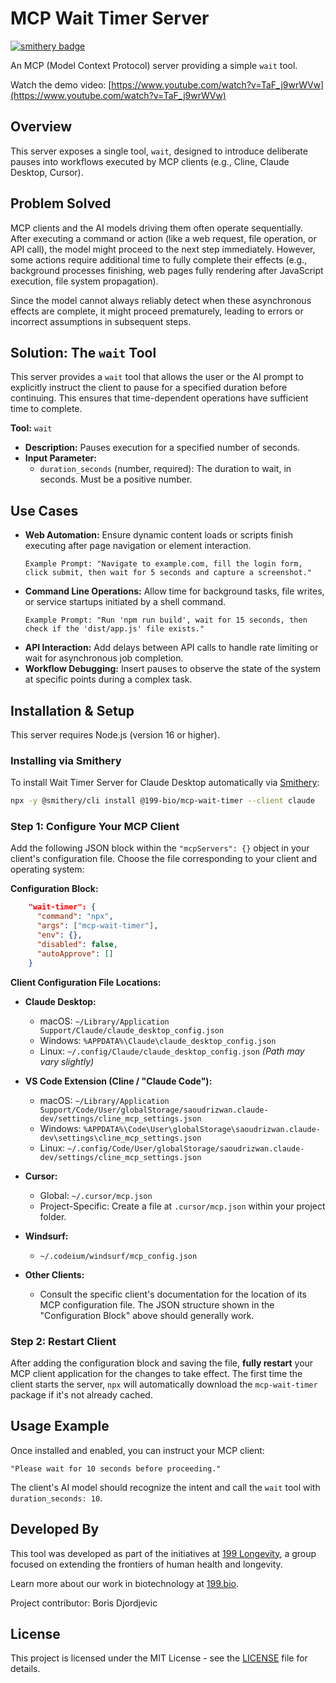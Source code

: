 # MCP Wait Timer Server
[![smithery badge](https://smithery.ai/badge/@199-bio/mcp-wait-timer)](https://smithery.ai/server/@199-bio/mcp-wait-timer)

An MCP (Model Context Protocol) server providing a simple `wait` tool.

Watch the demo video: [https://www.youtube.com/watch?v=TaF_j9wrWVw](https://www.youtube.com/watch?v=TaF_j9wrWVw)

## Overview

This server exposes a single tool, `wait`, designed to introduce deliberate pauses into workflows executed by MCP clients (e.g., Cline, Claude Desktop, Cursor).

## Problem Solved

MCP clients and the AI models driving them often operate sequentially. After executing a command or action (like a web request, file operation, or API call), the model might proceed to the next step immediately. However, some actions require additional time to fully complete their effects (e.g., background processes finishing, web pages fully rendering after JavaScript execution, file system propagation).

Since the model cannot always reliably detect when these asynchronous effects are complete, it might proceed prematurely, leading to errors or incorrect assumptions in subsequent steps.

## Solution: The `wait` Tool

This server provides a `wait` tool that allows the user or the AI prompt to explicitly instruct the client to pause for a specified duration before continuing. This ensures that time-dependent operations have sufficient time to complete.

**Tool:** `wait`
*   **Description:** Pauses execution for a specified number of seconds.
*   **Input Parameter:**
    *   `duration_seconds` (number, required): The duration to wait, in seconds. Must be a positive number.

## Use Cases

*   **Web Automation:** Ensure dynamic content loads or scripts finish executing after page navigation or element interaction.
    ```
    Example Prompt: "Navigate to example.com, fill the login form, click submit, then wait for 5 seconds and capture a screenshot."
    ```
*   **Command Line Operations:** Allow time for background tasks, file writes, or service startups initiated by a shell command.
    ```
    Example Prompt: "Run 'npm run build', wait for 15 seconds, then check if the 'dist/app.js' file exists."
    ```
*   **API Interaction:** Add delays between API calls to handle rate limiting or wait for asynchronous job completion.
*   **Workflow Debugging:** Insert pauses to observe the state of the system at specific points during a complex task.

## Installation & Setup

This server requires Node.js (version 16 or higher).

### Installing via Smithery

To install Wait Timer Server for Claude Desktop automatically via [Smithery](https://smithery.ai/server/@199-bio/mcp-wait-timer):

```bash
npx -y @smithery/cli install @199-bio/mcp-wait-timer --client claude
```

### Step 1: Configure Your MCP Client

Add the following JSON block within the `"mcpServers": {}` object in your client's configuration file. Choose the file corresponding to your client and operating system:

**Configuration Block:**

```json
    "wait-timer": {
      "command": "npx",
      "args": ["mcp-wait-timer"],
      "env": {},
      "disabled": false,
      "autoApprove": []
    }
```

**Client Configuration File Locations:**

*   **Claude Desktop:**
    *   macOS: `~/Library/Application Support/Claude/claude_desktop_config.json`
    *   Windows: `%APPDATA%\Claude\claude_desktop_config.json`
    *   Linux: `~/.config/Claude/claude_desktop_config.json` *(Path may vary slightly)*

*   **VS Code Extension (Cline / "Claude Code"):**
    *   macOS: `~/Library/Application Support/Code/User/globalStorage/saoudrizwan.claude-dev/settings/cline_mcp_settings.json`
    *   Windows: `%APPDATA%\Code\User\globalStorage\saoudrizwan.claude-dev\settings\cline_mcp_settings.json`
    *   Linux: `~/.config/Code/User/globalStorage/saoudrizwan.claude-dev/settings/cline_mcp_settings.json`

*   **Cursor:**
    *   Global: `~/.cursor/mcp.json`
    *   Project-Specific: Create a file at `.cursor/mcp.json` within your project folder.

*   **Windsurf:**
    *   `~/.codeium/windsurf/mcp_config.json`

*   **Other Clients:**
    *   Consult the specific client's documentation for the location of its MCP configuration file. The JSON structure shown in the "Configuration Block" above should generally work.

### Step 2: Restart Client

After adding the configuration block and saving the file, **fully restart** your MCP client application for the changes to take effect. The first time the client starts the server, `npx` will automatically download the `mcp-wait-timer` package if it's not already cached.

## Usage Example

Once installed and enabled, you can instruct your MCP client:

```
"Please wait for 10 seconds before proceeding."
```

The client's AI model should recognize the intent and call the `wait` tool with `duration_seconds: 10`.

## Developed By

This tool was developed as part of the initiatives at [199 Longevity](https://www.199.company), a group focused on extending the frontiers of human health and longevity.

Learn more about our work in biotechnology at [199.bio](https://www.199.bio).

Project contributor: Boris Djordjevic

## License

This project is licensed under the MIT License - see the [LICENSE](LICENSE) file for details.

